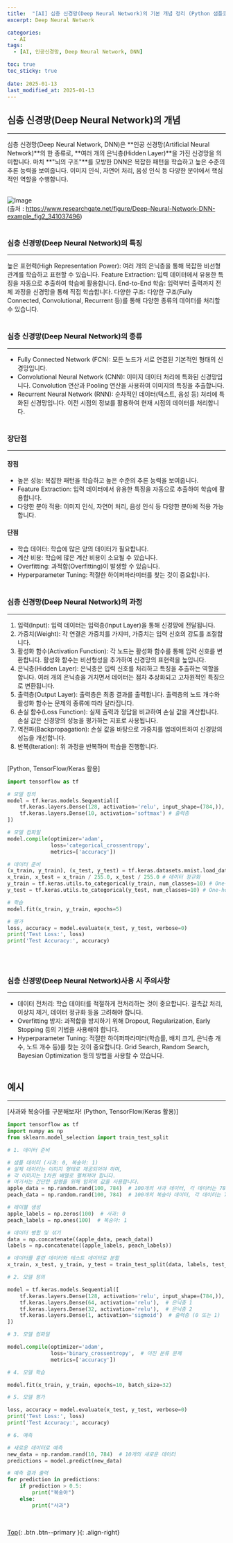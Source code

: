 ```yaml
---
title:  "[AI] 심층 신경망(Deep Neural Network)의 기본 개념 정리 (Python 샘플코드 포함)"
excerpt: Deep Neural Network

categories:
  - AI
tags:
  - [AI, 인공신경망, Deep Neural Network, DNN]

toc: true
toc_sticky: true
 
date: 2025-01-13
last_modified_at: 2025-01-13
---
```


## 심층 신경망(Deep Neural Network)의 개념
---
심층 신경망(Deep Neural Network, DNN)은 **인공 신경망(Artificial Neural Network)**의 한 종류로, **여러 개의 은닉층(Hidden Layer)**을 가진 신경망을 의미합니다. 마치 **"뇌의 구조"**를 모방한 DNN은 복잡한 패턴을 학습하고 높은 수준의 추론 능력을 보여줍니다. 이미지 인식, 자연어 처리, 음성 인식 등 다양한 분야에서 핵심적인 역할을 수행합니다.
<br><br>

![Image](https://github.com/user-attachments/assets/9f4845ec-2fcb-4608-a898-9b4885e7d261)<br>
(출처 : https://www.researchgate.net/figure/Deep-Neural-Network-DNN-example_fig2_341037496)<br><br>


### 심층 신경망(Deep Neural Network)의 특징
---
높은 표현력(High Representation Power): 여러 개의 은닉층을 통해 복잡한 비선형 관계를 학습하고 표현할 수 있습니다.
Feature Extraction: 입력 데이터에서 유용한 특징을 자동으로 추출하여 학습에 활용합니다.
End-to-End 학습: 입력부터 출력까지 전체 과정을 신경망을 통해 직접 학습합니다.
다양한 구조: 다양한 구조(Fully Connected, Convolutional, Recurrent 등)를 통해 다양한 종류의 데이터를 처리할 수 있습니다.
<br><br>

### 심층 신경망(Deep Neural Network)의 종류
---
* Fully Connected Network (FCN): 모든 노드가 서로 연결된 기본적인 형태의 신경망입니다.
* Convolutional Neural Network (CNN): 이미지 데이터 처리에 특화된 신경망입니다. Convolution 연산과 Pooling 연산을 사용하여 이미지의 특징을 추출합니다.
* Recurrent Neural Network (RNN): 순차적인 데이터(텍스트, 음성 등) 처리에 특화된 신경망입니다. 이전 시점의 정보를 활용하여 현재 시점의 데이터를 처리합니다.
<br><br>

### 장단점
---
#### 장점
* 높은 성능: 복잡한 패턴을 학습하고 높은 수준의 추론 능력을 보여줍니다.
* Feature Extraction: 입력 데이터에서 유용한 특징을 자동으로 추출하여 학습에 활용합니다.
* 다양한 분야 적용: 이미지 인식, 자연어 처리, 음성 인식 등 다양한 분야에 적용 가능합니다.
#### 단점
* 학습 데이터: 학습에 많은 양의 데이터가 필요합니다.
* 계산 비용: 학습에 많은 계산 비용이 소요될 수 있습니다.
* Overfitting: 과적합(Overfitting)이 발생할 수 있습니다.
* Hyperparameter Tuning: 적절한 하이퍼파라미터를 찾는 것이 중요합니다.
<br><br>

### 심층 신경망(Deep Neural Network)의 과정
---
1. 입력(Input): 입력 데이터는 입력층(Input Layer)을 통해 신경망에 전달됩니다.
2. 가중치(Weight): 각 연결은 가중치를 가지며, 가중치는 입력 신호의 강도를 조절합니다.
3. 활성화 함수(Activation Function): 각 노드는 활성화 함수를 통해 입력 신호를 변환합니다. 활성화 함수는 비선형성을 추가하여 신경망의 표현력을 높입니다.
4. 은닉층(Hidden Layer): 은닉층은 입력 신호를 처리하고 특징을 추출하는 역할을 합니다. 여러 개의 은닉층을 거치면서 데이터는 점차 추상화되고 고차원적인 특징으로 변환됩니다.
5. 출력층(Output Layer): 출력층은 최종 결과를 출력합니다. 출력층의 노드 개수와 활성화 함수는 문제의 종류에 따라 달라집니다.
6. 손실 함수(Loss Function): 실제 출력과 정답을 비교하여 손실 값을 계산합니다. 손실 값은 신경망의 성능을 평가하는 지표로 사용됩니다.
7. 역전파(Backpropagation): 손실 값을 바탕으로 가중치를 업데이트하여 신경망의 성능을 개선합니다.
8. 반복(Iteration): 위 과정을 반복하며 학습을 진행합니다.
<br><br>

[Python, TensorFlow/Keras 활용]
```python
import tensorflow as tf

# 모델 정의
model = tf.keras.models.Sequential([
    tf.keras.layers.Dense(128, activation='relu', input_shape=(784,)), # 입력층
    tf.keras.layers.Dense(10, activation='softmax') # 출력층
])

# 모델 컴파일
model.compile(optimizer='adam',
              loss='categorical_crossentropy',
              metrics=['accuracy'])

# 데이터 준비
(x_train, y_train), (x_test, y_test) = tf.keras.datasets.mnist.load_data()
x_train, x_test = x_train / 255.0, x_test / 255.0 # 데이터 정규화
y_train = tf.keras.utils.to_categorical(y_train, num_classes=10) # One-hot encoding
y_test = tf.keras.utils.to_categorical(y_test, num_classes=10) # One-hot encoding

# 학습
model.fit(x_train, y_train, epochs=5)

# 평가
loss, accuracy = model.evaluate(x_test, y_test, verbose=0)
print('Test Loss:', loss)
print('Test Accuracy:', accuracy)
```
<br><br>

### 심층 신경망(Deep Neural Network)사용 시 주의사항
---
* 데이터 전처리: 학습 데이터를 적절하게 전처리하는 것이 중요합니다. 결측값 처리, 이상치 제거, 데이터 정규화 등을 고려해야 합니다.
* Overfitting 방지: 과적합을 방지하기 위해 Dropout, Regularization, Early Stopping 등의 기법을 사용해야 합니다.
* Hyperparameter Tuning: 적절한 하이퍼파라미터(학습률, 배치 크기, 은닉층 개수, 노드 개수 등)를 찾는 것이 중요합니다. Grid Search, Random Search, Bayesian Optimization 등의 방법을 사용할 수 있습니다.
<br><br> 

## 예시
---
[사과와 복숭아를 구분해보자! (Python, TensorFlow/Keras 활용)]
```python
import tensorflow as tf
import numpy as np
from sklearn.model_selection import train_test_split

# 1. 데이터 준비

# 샘플 데이터 (사과: 0, 복숭아: 1)
# 실제 데이터는 이미지 형태로 제공되어야 하며,
# 각 이미지는 1차원 배열로 펼쳐져야 합니다.
# 여기서는 간단한 설명을 위해 임의의 값을 사용합니다.
apple_data = np.random.rand(100, 784)  # 100개의 사과 데이터, 각 데이터는 784개의 특징
peach_data = np.random.rand(100, 784)  # 100개의 복숭아 데이터, 각 데이터는 784개의 특징

# 레이블 생성
apple_labels = np.zeros(100)  # 사과: 0
peach_labels = np.ones(100)  # 복숭아: 1

# 데이터 병합 및 섞기
data = np.concatenate((apple_data, peach_data))
labels = np.concatenate((apple_labels, peach_labels))

# 데이터를 훈련 데이터와 테스트 데이터로 분할
x_train, x_test, y_train, y_test = train_test_split(data, labels, test_size=0.2, random_state=42)

# 2. 모델 정의

model = tf.keras.models.Sequential([
    tf.keras.layers.Dense(128, activation='relu', input_shape=(784,)),  # 입력층 (784개의 특징)
    tf.keras.layers.Dense(64, activation='relu'),  # 은닉층 1
    tf.keras.layers.Dense(32, activation='relu'),  # 은닉층 2
    tf.keras.layers.Dense(1, activation='sigmoid')  # 출력층 (0 또는 1)
])

# 3. 모델 컴파일

model.compile(optimizer='adam',
              loss='binary_crossentropy',  # 이진 분류 문제
              metrics=['accuracy'])

# 4. 모델 학습

model.fit(x_train, y_train, epochs=10, batch_size=32)

# 5. 모델 평가

loss, accuracy = model.evaluate(x_test, y_test, verbose=0)
print('Test Loss:', loss)
print('Test Accuracy:', accuracy)

# 6. 예측

# 새로운 데이터로 예측
new_data = np.random.rand(10, 784)  # 10개의 새로운 데이터
predictions = model.predict(new_data)

# 예측 결과 출력
for prediction in predictions:
    if prediction > 0.5:
        print("복숭아")
    else:
        print("사과")
```

<br> 

[Top](#){: .btn .btn--primary }{: .align-right}